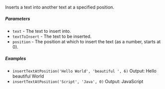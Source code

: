 Inserts a text into another text at a specified position.

##### Parameters
* `text` - The text to insert into.
* `textToInsert` - The text to be inserted.
* `position` - The position at which to insert the text (as a number, starts at 0).

##### Examples
* `insertTextAtPosition('Hello World', 'beautiful ', 6)` Output: Hello beautiful World
* `insertTextAtPosition('Script', 'Java', 0)` Output: JavaScript

